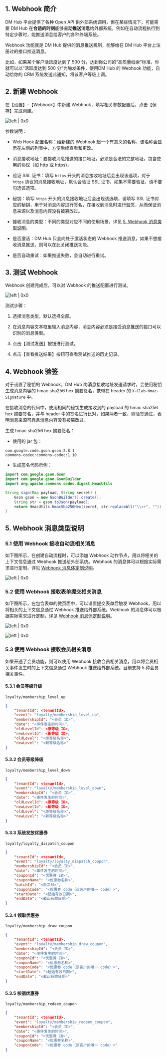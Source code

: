 ## 1. Webhook 简介

DM Hub 平台提供了各种 Open API 供外部系统调用，但在某些情况下，可能需要 DM Hub 在**合适的时刻**能够**主动推送消息**给外部系统，例如在自动流程执行到特定步骤时，能推送消息给客户的各种终端系统。

Webhook 功能就是 DM Hub 提供的消息推送机制，能够给在 DM Hub 平台上注册过的接口推送消息。

比如，如果某个客户活跃度达到了 500 分，达到你公司的“高质量线索”标准，你就可以以“活跃度达到 500 分”为触发条件，使用DM Hub 的 Webhook 功能，自动给你的 CRM 系统发送此通知，将该客户等级上调。

## 2. 新建 Webhook

在【设置】-【Webhook】中新建 Webhook，填写相关参数配置后，点击【保存】完成创建。

![left | 0x0](../resources/assets/webhook_guide01.png)

参数说明：

- Web Hook 配置名称：给新建的 Webhook 起一个有意义的名称，该名称会显示在左侧的列表中，方便后续查看和更改。

- 消息接收地址：要接收消息推送的接口地址，必须是合法的完整地址，包含使用的协议（如 http 或 https）。

- 验证 SSL 证书：填写 `https` 开头的消息接收地址后会出现该选项，对于 `https` 协议的消息接收地址，默认会验证 SSL 证书，如果不需要验证，请不要勾选该选项。

- 秘钥：填写 `https` 开头的消息接收地址后会出现该选项，请填写 SSL 证书对应的秘钥，用于对消息内容进行签名，在接收到消息时进行[验签](#4-webhook)，从而保证消息来源以及消息内容没有被篡改过。

- 接收消息的类型：不同的类型对应不同的使用场景，详见 [5. Webhook 消息类型说明](#5-webhook)。

- 是否激活：DM Hub 只会向处于激活状态的 Webhook 推送消息，如果不想接收消息推送，则可以在此关闭推送功能。

- 是否自动重试：如果推送失败，会自动进行重试。

## 3. 测试 Webhook

Webhook 创建完成后，可以对 Webhook 的推送配置进行测试。

![left | 0x0](../resources/assets/webhook_guide02.png)

测试步骤：

1. 选择消息类型，默认选择全部。

2. 在消息内容文本框里输入消息内容，消息内容必须是接受消息推送的接口可以识别的消息类型。

3. 点击【测试发送】按钮进行测试。

4. 点击【查看推送结果】按钮可查看测试推送的历史记录。

## 4. Webhook 验签

对于设置了秘钥的 Webhook，DM Hub 向消息接收地址发送请求时，会使用秘钥生成消息内容的 hmac sha256 hex 摘要签名，携带在 header 的 `X-Clab-Hmac-Signature` 中。

在接收消息的代码中，使用相同的秘钥生成接收到的 payload 的 hmac sha256 hex 摘要签名，并与 header 中的签名进行比对，如果两者一致，则验签通过，表明消息来源可靠且消息内容没有被篡改过。

生成 hmac sha256 hex 摘要签名：

- 使用的 jar 包：

```
com.google.code.gson:gson:2.8.1
commons-codec:commons-codec:1.10
```

- 生成签名代码示例：

```java
import com.google.gson.Gson
import com.google.gson.GsonBuilder
import org.apache.commons.codec.digest.HmacUtils

String sign(Map payload, String secret) {
    Gson gson = new GsonBuilder().create();
    String str = gson.toJson(payload);
    return HmacUtils.hmacSha256Hex(secret, str.replaceAll("\\s+", ""));
}
```

## 5. Webhook 消息类型说明

### 5.1 使用 Webhook 接收自动流相关消息

如下图所示，在创建自动流程时，可以添加 Webhook 动作节点，用以将相关的上下文信息通过 Webhook 推送给外部系统。Webhook 的消息体可以根据实际需求进行定制，详见 [Webhook 消息体定制说明](webhook_payload)。

![left | 0x0](../resources/assets/webhook_guide03.png)

### 5.2 使用 Webhook 接收表单提交相关消息

如下图所示，在包含表单的微页面中，可以设置提交表单后触发 Webhook，用以将相关的上下文信息通过 Webhook 推送给外部系统。Webhook 的消息体可以根据实际需求进行定制，详见 [Webhook 消息体定制说明](http://api-docs.convertlab.com/webhook/webhook_payload/)。

![left | 0x0](../resources/assets/webhook_guide04.png)

![left | 0x0](../resources/assets/webhook_guide05.png)

### 5.3 使用 Webhook 接收会员相关消息

如果开通了会员功能，则可以使用 Webhook 接收会员相关消息，用以将会员相关事件发生时的上下文信息通过 Webhook 推送给外部系统。目前支持 5 种会员相关事件。

#### 5.3.1 会员等级升级

`loyalty/membership_level_up`

```json
{
    "tenantId": <tenantId>,
    "event": "loyalty/membership_level_up",
    "membershipId": "<会员 ID>",
    "date": "<事件发生的时间>",
    "oldLevelId": <原等级 ID>,
    "newLevelId": <新等级 ID>,
    "oldLevel": "<原等级名称>",
    "newLevel": "<新等级名称>"
}
```

#### 5.3.2 会员等级降级

`loyalty/membership_level_down`

```json
{
    "tenantId": <tenantId>,
    "event": "loyalty/membership_level_down",
    "membershipId": "<会员 ID>",
    "date": "<事件发生的时间>",
    "oldLevelId": <原等级 ID>,
    "newLevelId": <新等级 ID>,
    "oldLevel": "<原等级名称>",
    "newLevel": "<新等级名称>"
}
```

#### 5.3.3 系统发放优惠券

`loyalty/loyalty_dispatch_coupon`

```json
{
    "tenantId": <tenantId>,
    "event": "loyalty/loyalty_dispatch_coupon",
    "membershipId": "<会员 ID>",
    "date": "<事件发生的时间>",
    "couponId": "<优惠券 ID>",
    "couponName": "<优惠券名称>",
    "batchId": "<批次号>",
    "couponCode": "<优惠券 code（该客户的唯一 code）>",
    "startDate": "<起始有效日期>",
    "endDate": "<截止有效日期>"
}
```

#### 5.3.4 领取优惠券

`loyalty/membership_draw_coupon`

```json
{
    "tenantId": <tenantId>,
    "event": "loyalty/membership_draw_coupon",
    "membershipId": "<会员 ID>",
    "date": "<事件发生的时间>",
    "couponId": "<优惠券 ID>",
    "couponName": "<优惠券名称>",
    "couponCode": "<优惠券 code（该客户的唯一 code）>",
    "startDate": "<起始有效日期>",
    "endDate": "<截止有效日期>"
}
```

#### 5.3.5 核销优惠券

`loyalty/membership_redeem_coupon`

```json
{
    "tenantId": <tenantId>,
    "event": "loyalty/membership_redeem_coupon",
    "membershipId": "<会员 ID>",
    "date": "<事件发生的时间>",
    "couponId": "<优惠券 ID>",
    "couponName": "<优惠券名称>",
    "couponCode": "<优惠券 code（该客户的唯一 code）>"
}
```
